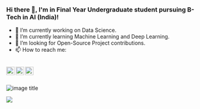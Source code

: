 ### Hi there 👋, I'm in Final Year Undergraduate student pursuing B-Tech in AI (India)!

- 🔭 I’m currently working on Data Science.
- 🌱 I’m currently learning Machine Learning and Deep Learning.
- 👯 I’m looking for Open-Source Project contributions.
- 📫 How to reach me: 


<br/>

<a href="https://www.linkedin.com/in/ashish-kotecha-24033a19a/">
  <img align="left" alt="Linkedin" width="22px" src="https://cdn.jsdelivr.net/npm/simple-icons@v3/icons/linkedin.svg" />
</a>

<a href="https://twitter.com/Ashish25017093?s=08">
  <img align="left" alt="Ashish Kotecha| Twitter" width="22px" src="https://cdn.jsdelivr.net/npm/simple-icons@v3/icons/twitter.svg" />
</a>


<a href="https://www.instagram.com/ashish__ai">
  <img align="left" alt="Instagram" width="22px" src="https://cdn.jsdelivr.net/npm/simple-icons@v3/icons/instagram.svg" />
</a>

<br />
<br />

![image title](https://rushter.com/counter.svg) 




<img src="https://github-readme-stats.vercel.app/api?username=ashishkotecha&&show_icons=true&title_color=ffffff&icon_color=bb2acf&text_color=daf7dc&bg_color=151515">

